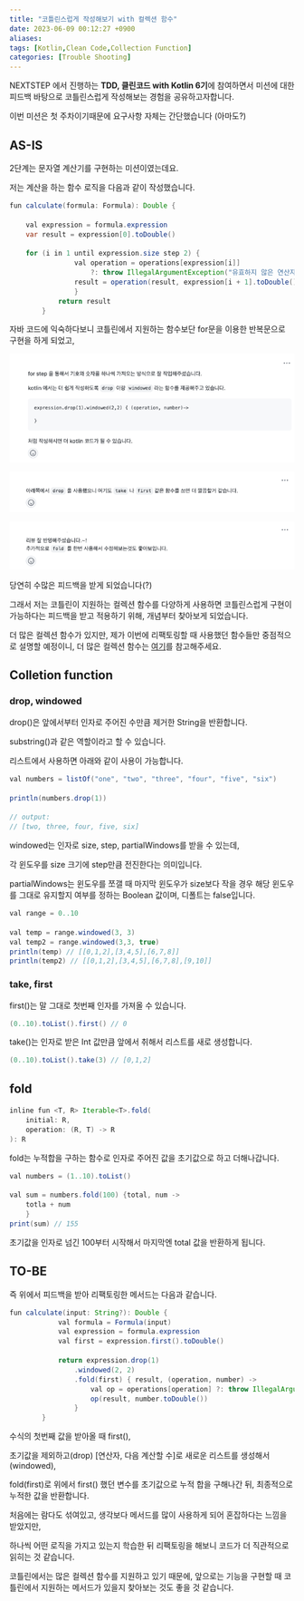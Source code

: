 ```yaml
---
title: "코틀린스럽게 작성해보기 with 컬렉션 함수"
date: 2023-06-09 00:12:27 +0900
aliases: 
tags: [Kotlin,Clean Code,Collection Function]
categories: [Trouble Shooting]
---
```


NEXTSTEP 에서 진행하는 **TDD, 클린코드 with Kotlin 6기**에 참여하면서 미션에 대한 피드백 바탕으로 코틀린스럽게 작성해보는 경험을 공유하고자합니다.

이번 미션은 첫 주차이기때문에 요구사항 자체는 간단했습니다 (아마도?)

## AS-IS

2단계는 문자열 계산기를 구현하는 미션이였는데요.

저는 계산을 하는 함수 로직을 다음과 같이 작성했습니다.

```java
fun calculate(formula: Formula): Double {

	val expression = formula.expression
    var result = expression[0].toDouble()

    for (i in 1 until expression.size step 2) {
                val operation = operations[expression[i]]
                    ?: throw IllegalArgumentException("유효하지 않은 연산자입니다.")
                result = operation(result, expression[i + 1].toDouble())
                }
            return result
        }
```

자바 코드에 익숙하다보니 코틀린에서 지원하는 함수보단 for문을 이용한 반복문으로 구현을 하게 되었고,

![피드백1](/assets/img/2023-06-09-kotlin-with-scopefunction/feedback1.webp)

![피드백2](/assets/img/2023-06-09-kotlin-with-scopefunction/feedback2.webp)

![피드백3](/assets/img/2023-06-09-kotlin-with-scopefunction/feedback3.webp)

당연히 수많은 피드백을 받게 되었습니다(?)

그래서 저는 코틀린이 지원하는 컬렉션 함수를 다양하게 사용하면 코틀린스럽게 구현이 가능하다는 피드백을 받고 적용하기 위해, 개념부터 찾아보게 되었습니다.

더 많은 컬렉션 함수가 있지만, 제가 이번에 리팩토링할 때 사용했던 함수들만 중점적으로 설명할 예정이니,
더 많은 컬렉션 함수는 [여기](https://kotlinlang.org/docs/collection-operations.html#write-operations)를 참고해주세요.

## Colletion function

### drop, windowed

drop()은 앞에서부터 인자로 주어진 수만큼 제거한 String을 반환합니다.

substring()과 같은 역할이라고 할 수 있습니다.

리스트에서 사용하면 아래와 같이 사용이 가능합니다.
```java
val numbers = listOf("one", "two", "three", "four", "five", "six")

println(numbers.drop(1))

// output:
// [two, three, four, five, six]
```

windowed는 인자로 size, step, partialWindows를 받을 수 있는데,

각 윈도우를 size 크기에 step만큼 전진한다는 의미입니다.

partialWindows는 윈도우를 쪼갤 때 마지막 윈도우가 size보다 작을 경우 해당 윈도우를 그대로 유지할지 여부를 정하는 Boolean 값이며, 디폴트는 false입니다.

```java
val range = 0..10

val temp = range.windowed(3, 3)
val temp2 = range.windowed(3,3, true)
println(temp) // [[0,1,2],[3,4,5],[6,7,8]]
println(temp2) // [[0,1,2],[3,4,5],[6,7,8],[9,10]]
```

### take, first

first()는 말 그대로 첫번째 인자를 가져올 수 있습니다.

```java
(0..10).toList().first() // 0
```
take()는 인자로 받은 Int 값만큼 앞에서 취해서 리스트를 새로 생성합니다.

```java
(0..10).toList().take(3) // [0,1,2]
```

## fold

```java
inline fun <T, R> Iterable<T>.fold(
    initial: R,
    operation: (R, T) -> R
): R
```

fold는 누적합을 구하는 함수로 인자로 주어진 값을 초기값으로 하고 더해나갑니다.

```java
val numbers = (1..10).toList()

val sum = numbers.fold(100) {total, num -> 
	totla + num
	}
print(sum) // 155
```

초기값을 인자로 넘긴 100부터 시작해서 마지막엔 total 값을 반환하게 됩니다.

## TO-BE

즉 위에서 피드백을 받아 리팩토링한 메서드는 다음과 같습니다.

```java
fun calculate(input: String?): Double {
            val formula = Formula(input)
            val expression = formula.expression
            val first = expression.first().toDouble()

            return expression.drop(1)
                .windowed(2, 2)
                .fold(first) { result, (operation, number) ->
                    val op = operations[operation] ?: throw IllegalArgumentException("유효하지 않은 연산자입니다.")
                    op(result, number.toDouble())
                }
        }
```

수식의 첫번째 값을 받아올 때 first(),

초기값을 제외하고(drop) [연산자, 다음 계산할 수]로 새로운 리스트를 생성해서(windowed),

fold(first)로 위에서 first() 했던 변수를 초기값으로 누적 합을 구해나간 뒤, 최종적으로 누적한 값을 반환합니다.

처음에는 람다도 섞여있고, 생각보다 메서드를 많이 사용하게 되어 혼잡하다는 느낌을 받았지만,

하나씩 어떤 로직을 가지고 있는지 학습한 뒤 리팩토링을 해보니 코드가 더 직관적으로 읽히는 것 같습니다.

코틀린에서는 많은 컬렉션 함수를 지원하고 있기 때문에, 앞으로는 기능을 구현할 때 코틀린에서 지원하는 메서드가 있을지 찾아보는 것도 좋을 것 같습니다.






